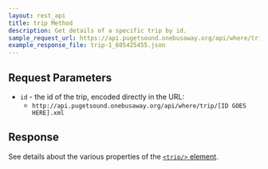 ```yaml
---
layout: rest_api
title: trip Method
description: Get details of a specific trip by id.
sample_request_url: https://api.pugetsound.onebusaway.org/api/where/trip/1_605425455.json?key=TEST
example_response_file: trip-1_605425455.json
---
```


## Request Parameters

* `id` - the id of the trip, encoded directly in the URL:
    * `http://api.pugetsound.onebusaway.org/api/where/trip/[ID GOES HERE].xml`

## Response

See details about the various properties of the [`<trip/>` element](/api/where/elements/trip).
